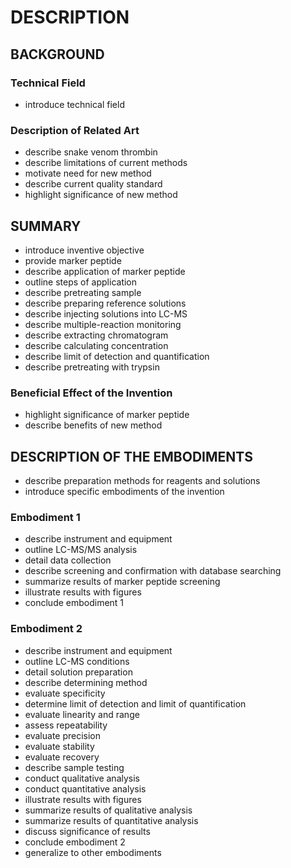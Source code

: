 # DESCRIPTION

## BACKGROUND

### Technical Field

- introduce technical field

### Description of Related Art

- describe snake venom thrombin
- describe limitations of current methods
- motivate need for new method
- describe current quality standard
- highlight significance of new method

## SUMMARY

- introduce inventive objective
- provide marker peptide
- describe application of marker peptide
- outline steps of application
- describe pretreating sample
- describe preparing reference solutions
- describe injecting solutions into LC-MS
- describe multiple-reaction monitoring
- describe extracting chromatogram
- describe calculating concentration
- describe limit of detection and quantification
- describe pretreating with trypsin

### Beneficial Effect of the Invention

- highlight significance of marker peptide
- describe benefits of new method

## DESCRIPTION OF THE EMBODIMENTS

- describe preparation methods for reagents and solutions
- introduce specific embodiments of the invention

### Embodiment 1

- describe instrument and equipment
- outline LC-MS/MS analysis
- detail data collection
- describe screening and confirmation with database searching
- summarize results of marker peptide screening
- illustrate results with figures
- conclude embodiment 1

### Embodiment 2

- describe instrument and equipment
- outline LC-MS conditions
- detail solution preparation
- describe determining method
- evaluate specificity
- determine limit of detection and limit of quantification
- evaluate linearity and range
- assess repeatability
- evaluate precision
- evaluate stability
- evaluate recovery
- describe sample testing
- conduct qualitative analysis
- conduct quantitative analysis
- illustrate results with figures
- summarize results of qualitative analysis
- summarize results of quantitative analysis
- discuss significance of results
- conclude embodiment 2
- generalize to other embodiments

